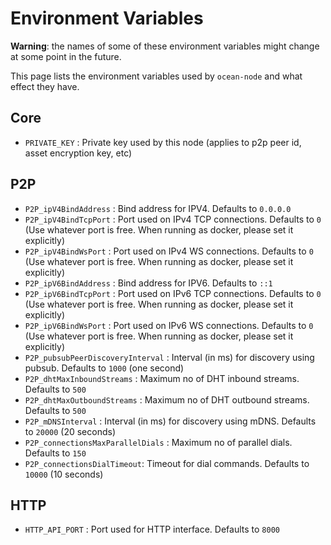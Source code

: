 # Environment Variables

**Warning**: the names of some of these environment variables might change at some point in the future.

This page lists the environment variables used by `ocean-node` and what effect
they have. 


## Core
- `PRIVATE_KEY` : Private key used by this node (applies to p2p peer id, asset encryption key, etc)

## P2P
- `P2P_ipV4BindAddress` : Bind address for IPV4. Defaults to `0.0.0.0`
- `P2P_ipV4BindTcpPort` : Port used on IPv4 TCP connections. Defaults to `0` (Use whatever port is free. When running as docker, please set it explicitly)
- `P2P_ipV4BindWsPort` : Port used on IPv4 WS connections. Defaults to `0` (Use whatever port is free. When running as docker, please set it explicitly)
- `P2P_ipV6BindAddress` : Bind address for IPV6. Defaults to `::1`
- `P2P_ipV6BindTcpPort` : Port used on IPv6 TCP connections. Defaults to `0` (Use whatever port is free. When running as docker, please set it explicitly)
- `P2P_ipV6BindWsPort` : Port used on IPv6 WS connections. Defaults to `0` (Use whatever port is free. When running as docker, please set it explicitly)
- `P2P_pubsubPeerDiscoveryInterval` : Interval (in ms) for discovery using pubsub.  Defaults to `1000` (one second)
- `P2P_dhtMaxInboundStreams` : Maximum no of DHT inbound streams. Defaults to `500`
- `P2P_dhtMaxOutboundStreams` : Maximum no of DHT outbound streams. Defaults to `500`
- `P2P_mDNSInterval` : Interval (in ms) for discovery using mDNS.  Defaults to `20000` (20 seconds)
- `P2P_connectionsMaxParallelDials` : Maximum no of parallel dials. Defaults to `150`
- `P2P_connectionsDialTimeout`: Timeout for dial commands.    Defaults to `10000` (10 seconds)

## HTTP
- `HTTP_API_PORT` : Port used for HTTP interface. Defaults to `8000`